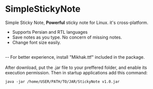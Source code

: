 # SimpleStickyNote
Simple Sticky Note, **Powerful** sticky note for Linux. it's cross-platform.
- Supports Persian and RTL languages
- Save notes as you type. No concern of missing notes.
- Change font size easily.
<br>
-- For better experience, install "Mikhak.ttf" included in the package.
<br>
<br>
After download, put the .jar file to your preffered folder, and enable its execution permission. Then in startup applications add this command:

```java -jar /home/USER/PATH/TO/JAR/StickyNote v1.0.jar```
